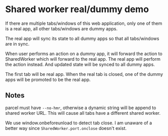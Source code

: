 # Shared worker real/dummy demo

If there are multiple tabs/windows of this web application, only one of them is a real app, all other tabs/windows are dummy apps. 

The real app will sync its state to all dummy apps so that all tabs/windows are in sync.

When user performs an action on a dummy app, it will forward the action to SharedWorker which will forward to the real app. The real app will perform the action instead. And updated state will be synced to all dummy apps. 

The first tab will be real app. When the real tab is closed, one of the dummy apps will be promoted to be the real app.


## Notes

parcel must have `--no-hmr`, otherwise a dynamic string will be append to shared worker URL. This will cause all tabs have a different shared worker.

We use window.onbeforeunload to detect tab close. I am unaware of a better way since `SharedWorker.port.onclose` doesn't exist.
